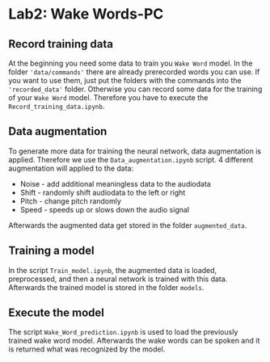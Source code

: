 # Lab2: Wake Words-PC

## Record training data
At the beginning you need some data to train you `Wake Word` model. In the folder `'data/commands'` there are already prerecorded words you can use. If you want to use them, just put the folders with the commands into the `'recorded_data'` folder. Otherwise you can record some data for the training of your `Wake Word` model. Therefore you have to execute the `Record_training_data.ipynb`.

## Data augmentation
To generate more data for training the neural network, data augmentation is applied. Therefore we use the `Data_augmentation.ipynb` script. 4 different augmentation will applied to the data:
- Noise - add additional meaningless data to the audiodata
- Shift - randomly shift audiodata to the left or right
- Pitch - change pitch randomly
- Speed - speeds up or slows down the audio signal

Afterwards the augmented data get stored in the folder `augmented_data`. 

## Training a model
In the script `Train_model.ipynb`, the augmented data is loaded, preprocessed, and then a neural network is trained with this data. Afterwards the trained model is stored in the folder `models`.

## Execute the model
The script `Wake_Word_prediction.ipynb` is used to load the previously trained wake word model. Afterwards the wake words can be spoken and it is returned what was recognized by the model.
